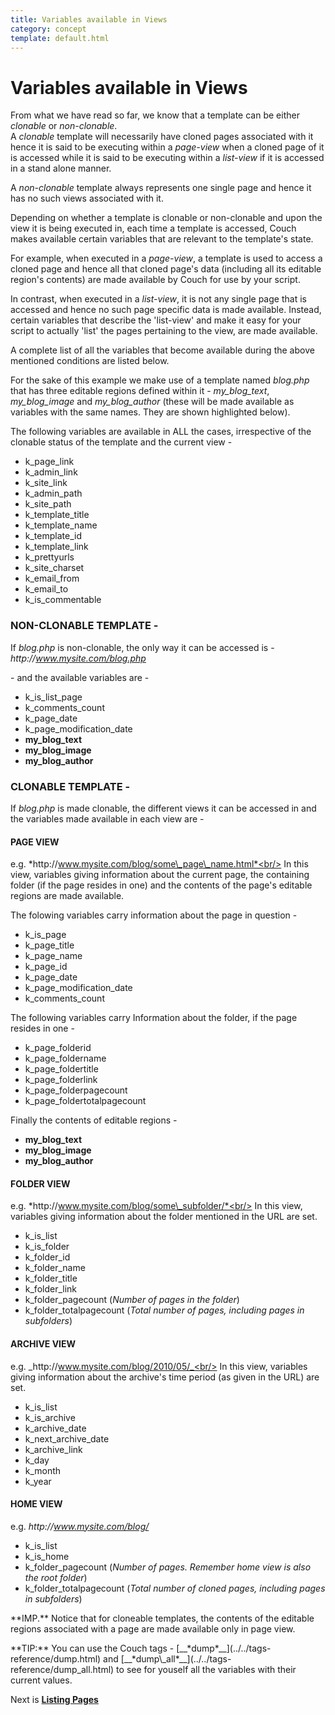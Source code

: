 ```yaml
---
title: Variables available in Views
category: concept
template: default.html
---
```


# Variables available in Views

From what we have read so far, we know that a template can be either _clonable_ or _non-clonable_.<br/>
A _clonable_ template will necessarily have cloned pages associated with it hence it is said to be executing within a _page-view_ when a cloned page of it is accessed while it is said to be executing within a _list-view_ if it is accessed in a stand alone manner.

A _non-clonable_ template always represents one single page and hence it has no such views associated with it.

Depending on whether a template is clonable or non-clonable and upon the view it is being executed in, each time a template is accessed, Couch makes available certain variables that are relevant to the template's state.

For example, when executed in a _page-view_, a template is used to access a cloned page and hence all that cloned page's data (including all its editable region's contents) are made available by Couch for use by your script.

In contrast, when executed in a _list-view_, it is not any single page that is accessed and hence no such page specific data is made available. Instead, certain variables that describe the 'list-view' and make it easy for your script to actually 'list' the pages pertaining to the view, are made available.

A complete list of all the variables that become available during the above mentioned conditions are listed below.

For the sake of this example we make use of a template named _blog.php_ that has three editable regions defined within it - *my\_blog\_text*, *my\_blog\_image* and *my\_blog\_author* (these will be made available as variables with the same names. They are shown highlighted below).

The following variables are available in ALL the cases, irrespective of the clonable status of the template and the current view -

*   k\_page\_link
*   k\_admin\_link
*   k\_site\_link
*   k\_admin\_path
*   k\_site\_path
*   k\_template\_title
*   k\_template\_name
*   k\_template\_id
*   k\_template\_link
*   k\_prettyurls
*   k\_site\_charset
*   k\_email\_from
*   k\_email\_to
*   k\_is\_commentable

### NON-CLONABLE TEMPLATE -

If _blog.php_ is non-clonable, the only way it can be accessed is -<br/>
_http&#58;//www.mysite.com/blog.php_

\- and the available variables are -

*   k\_is\_list\_page
*   k\_comments\_count
*   k\_page\_date
*   k\_page\_modification\_date
*   **my\_blog\_text**
*   **my\_blog\_image**
*   **my\_blog\_author**

### CLONABLE TEMPLATE -

If _blog.php_ is made clonable, the different views it can be accessed in and the variables made available in each view are -

#### PAGE VIEW

e.g. *http&#58;//www.mysite.com/blog/some\_page\_name.html*<br/>
In this view, variables giving information about the current page, the containing folder (if the page resides in one) and the contents of the page's editable regions are made available.

The folowing variables carry information about the page in question -

*   k\_is\_page
*   k\_page\_title
*   k\_page\_name
*   k\_page\_id
*   k\_page\_date
*   k\_page\_modification\_date
*   k\_comments\_count

The following variables carry Information about the folder, if the page resides in one -

*   k\_page\_folderid
*   k\_page\_foldername
*   k\_page\_foldertitle
*   k\_page\_folderlink
*   k\_page\_folderpagecount
*   k\_page\_foldertotalpagecount

Finally the contents of editable regions -

*   **my\_blog\_text**
*   **my\_blog\_image**
*   **my\_blog\_author**

#### FOLDER VIEW

e.g. *http&#58;//www.mysite.com/blog/some\_subfolder/*<br/>
In this view, variables giving information about the folder mentioned in the URL are set.

*   k\_is\_list
*   k\_is\_folder
*   k\_folder\_id
*   k\_folder\_name
*   k\_folder\_title
*   k\_folder\_link
*   k\_folder\_pagecount (_Number of pages in the folder_)
*   k\_folder\_totalpagecount (_Total number of pages, including pages in subfolders_)

#### ARCHIVE VIEW

e.g. _http&#58;//www.mysite.com/blog/2010/05/_<br/>
In this view, variables giving information about the archive's time period (as given in the URL) are set.

*   k\_is\_list
*   k\_is\_archive
*   k\_archive\_date
*   k\_next\_archive\_date
*   k\_archive\_link
*   k\_day
*   k\_month
*   k\_year

#### HOME VIEW

e.g. _http&#58;//www.mysite.com/blog/_

*   k\_is\_list
*   k\_is\_home
*   k\_folder\_pagecount (_Number of pages. Remember home view is also the root folder_)
*   k\_folder\_totalpagecount (_Total number of cloned pages, including pages in subfolders_)

<p class="notice">**IMP.** Notice that for cloneable templates, the contents of the editable regions associated with a page are made available only in page view.</p>

<p class="success">**TIP:** You can use the Couch tags - [__*dump*__](../../tags-reference/dump.html) and [__*dump\_all*__](../../tags-reference/dump_all.html) to see for youself all the variables with their current values.</p>

Next is [**Listing Pages**](../listing-pages.html)
